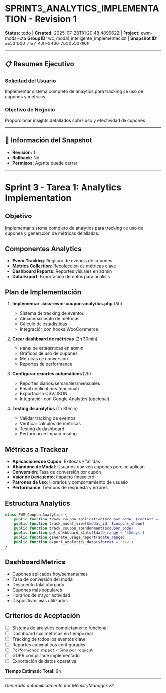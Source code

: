 # SPRINT3_ANALYTICS_IMPLEMENTATION - Revision 1

**Status:** todo | **Created:** 2025-07-28T01:20:48.489962Z | **Project:** ewm-modal-cta
**Group ID:** wc_modal_inteligente_implementacion | **Snapshot ID:** ae53fb68-7fa7-43ff-9438-7b30533788ff

---

## 📋 Resumen Ejecutivo
### Solicitud del Usuario
Implementar sistema completo de analytics para tracking de uso de cupones y métricas

### Objetivo de Negocio
Proporcionar insights detallados sobre uso y efectividad de cupones

---

## 🔧 Información del Snapshot
- **Revisión:** 1
- **Rollback:** No
- **Permisos:** Agente puede cerrar

---

# Sprint 3 - Tarea 1: Analytics Implementation

## Objetivo
Implementar sistema completo de analytics para tracking de uso de cupones y generación de métricas detalladas.

## Componentes Analytics
- **Event Tracking**: Registro de eventos de cupones
- **Metrics Collection**: Recolección de métricas clave
- **Dashboard Reports**: Reportes visuales en admin
- **Data Export**: Exportación de datos para análisis

## Plan de Implementación
1. **Implementar class-ewm-coupon-analytics.php** (3h)
   - Sistema de tracking de eventos
   - Almacenamiento de métricas
   - Cálculo de estadísticas
   - Integración con hooks WooCommerce
   
2. **Crear dashboard de métricas** (2h 30min)
   - Panel de estadísticas en admin
   - Gráficos de uso de cupones
   - Métricas de conversión
   - Reportes de performance
   
3. **Configurar reportes automáticos** (2h)
   - Reportes diarios/semanales/mensuales
   - Email notifications (opcional)
   - Exportación CSV/JSON
   - Integración con Google Analytics (opcional)
   
4. **Testing de analytics** (1h 30min)
   - Validar tracking de eventos
   - Verificar cálculos de métricas
   - Testing de dashboard
   - Performance impact testing

## Métricas a Trackear
- **Aplicaciones de Cupón**: Exitosas y fallidas
- **Abandono de Modal**: Usuarios que ven cupones pero no aplican
- **Conversión**: Tasa de conversión por cupón
- **Valor de Descuento**: Impacto financiero
- **Patrones de Uso**: Horarios y comportamiento de usuario
- **Performance**: Tiempos de respuesta y errores

## Estructura Analytics
```php
class EWM_Coupon_Analytics {
    public function track_coupon_application($coupon_code, $context = [])
    public function track_modal_view($modal_id, $coupons_shown)
    public function track_coupon_abandonment($coupon_code)
    public function get_dashboard_stats($date_range = '30days')
    public function generate_usage_report($date_range)
    public function export_analytics_data($format = 'csv')
}
```

## Dashboard Metrics
- Cupones aplicados hoy/semana/mes
- Tasa de conversión del modal
- Descuento total otorgado
- Cupones más populares
- Horarios de mayor actividad
- Dispositivos más utilizados

## Criterios de Aceptación
- [ ] Sistema de analytics completamente funcional
- [ ] Dashboard con métricas en tiempo real
- [ ] Tracking de todos los eventos clave
- [ ] Reportes automáticos configurados
- [ ] Performance impact < 5ms por request
- [ ] GDPR compliance implementado
- [ ] Exportación de datos operativa

**Tiempo Estimado Total**: 9h

---

*Generado automáticamente por MemoryManager v2*
